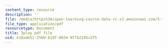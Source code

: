 ```yaml
---
content_type: resource
description: ''
file: /media/https%3A/open-learning-course-data-rc.s3.amazonaws.com/5-111sc-principles-of-chemical-science-fall-2014/e18ade512589b19f86540ffb2245c5f5_Hc5ODj1Ml6c.pdf
file_type: application/pdf
resourcetype: Document
title: 3play pdf file
uid: e18ade51-2589-b19f-8654-0ffb2245c5f5
---
```

